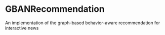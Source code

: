 # GBANRecommendation
An implementation of the graph-based behavior-aware recommendation for interactive news
